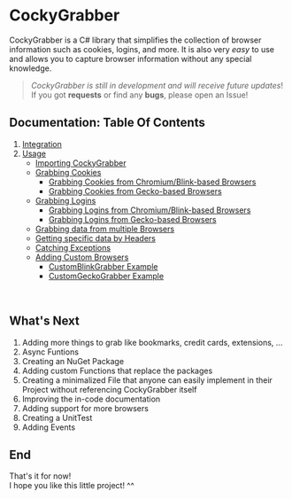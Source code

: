# CockyGrabber

CockyGrabber is a C# library that simplifies the collection of browser information such as cookies, logins, and more. It is also very *easy* to use and allows you to capture browser information without any special knowledge.

> *CockyGrabber is still in development and will receive future updates*! </br>
> If you got **requests** or find any **bugs**, please open an Issue!

## Documentation: Table Of Contents

1. [Integration](https://github.com/MoistCoder/CockyGrabber/wiki/Integration)
2. [Usage](https://github.com/MoistCoder/CockyGrabber/wiki/Usage)
    * [Importing CockyGrabber](https://github.com/MoistCoder/CockyGrabber/wiki/Usage#importing-cockygrabber)
    * [Grabbing Cookies](https://github.com/MoistCoder/CockyGrabber/wiki/Usage#grabbing-cookies)
        * [Grabbing Cookies from Chromium/Blink-based Browsers](https://github.com/MoistCoder/CockyGrabber/wiki/Usage#grabbing-cookies-from-chromiumblink-based-browsers)
        * [Grabbing Cookies from Gecko-based Browsers](https://github.com/MoistCoder/CockyGrabber/wiki/Usage#grabbing-cookies-from-gecko-based-browsers)
    * [Grabbing Logins](https://github.com/MoistCoder/CockyGrabber/wiki/Usage#grabbing-logins)
        * [Grabbing Logins from Chromium/Blink-based Browsers](https://github.com/MoistCoder/CockyGrabber/wiki/Usage#grabbing-logins-from-chromiumblink-based-browsers)
        * [Grabbing Logins from Gecko-based Browsers](https://github.com/MoistCoder/CockyGrabber/wiki/Usage#grabbing-logins-from-gecko-based-browsers)
    * [Grabbing data from multiple Browsers](https://github.com/MoistCoder/CockyGrabber/wiki/Usage#grabbing-data-from-multiple-browsers)
    * [Getting specific data by Headers](https://github.com/MoistCoder/CockyGrabber/wiki/Usage#getting-specific-data-by-headers)
    * [Catching Exceptions](https://github.com/MoistCoder/CockyGrabber/wiki/Usage#catching-exceptions)
    * [Adding Custom Browsers](https://github.com/MoistCoder/CockyGrabber/wiki/Usage#adding-custom-browsers)
        * [CustomBlinkGrabber Example](https://github.com/MoistCoder/CockyGrabber/wiki/Usage#customblinkgrabber-example)
        * [CustomGeckoGrabber Example](https://github.com/MoistCoder/CockyGrabber/wiki/Usage#customgeckograbber-example)

</br>

## What's Next

1. Adding more things to grab like bookmarks, credit cards, extensions, ...
2. Async Funtions
3. Creating an NuGet Package
4. Adding custom Functions that replace the packages
5. Creating a minimalized File that anyone can easily implement in their Project without referencing CockyGrabber itself
6. Improving the in-code documentation
7. Adding support for more browsers
8. Creating a UnitTest
9. Adding Events

## End

That's it for now!</br>
I hope you like this little project! ^^
